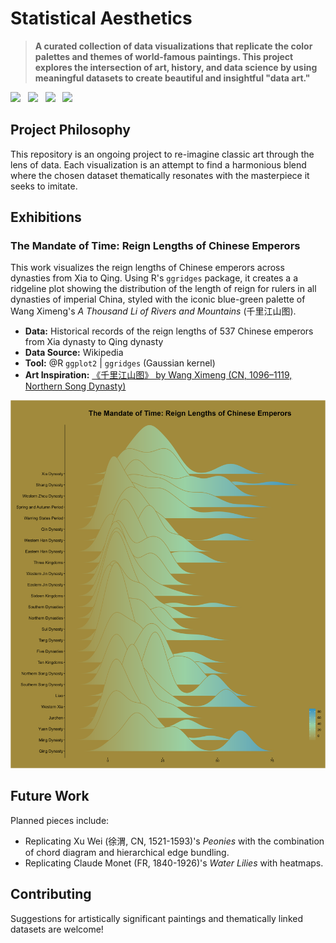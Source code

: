 # **Statistical Aesthetics**

> **A curated collection of data visualizations that replicate the color palettes and themes of world-famous paintings. This project explores the intersection of art, history, and data science by using meaningful datasets to create beautiful and insightful "data art."**

<p align='left'>
   <a><img src="https://img.shields.io/badge/R-276DC3?style=for-the-badge&logo=r&logoColor=white" /></a>  
  &nbsp;
   <a><img src="https://img.shields.io/badge/RStudio-75AADB?style=for-the-badge&logo=RStudio&logoColor=white" />
  &nbsp;
   <a><img src="https://img.shields.io/badge/Python-FFD43B?style=for-the-badge&logo=python&logoColor=blue" /></a>
  &nbsp;
   <a><img src="https://img.shields.io/badge/PyCharm-000000.svg?&style=for-the-badge&logo=PyCharm&logoColor=white" /></a>  
</p>

## Project Philosophy

This repository is an ongoing project to re-imagine classic art through the lens of data. Each visualization is an attempt to find a harmonious blend where the chosen dataset thematically resonates with the masterpiece it seeks to imitate.

## Exhibitions

### The Mandate of Time: Reign Lengths of Chinese Emperors
This work visualizes the reign lengths of Chinese emperors across dynasties from Xia to Qing. Using R's `ggridges` package, it creates a a ridgeline plot showing the distribution of the length of reign for rulers in all dynasties of imperial China, styled with the iconic blue-green palette of Wang Ximeng's *A Thousand Li of Rivers and Mountains* (千里江山图).

- **Data:** Historical records of the reign lengths of 537 Chinese emperors from Xia dynasty to Qing dynasty
- **Data Source:** Wikipedia
- **Tool:** @R `ggplot2` | `ggridges` (Gaussian kernel)
- **Art Inspiration:** [《千里江山图》 by Wang Ximeng  (CN, 1096–1119, Northern Song Dynasty)](https://www.dailyartmagazine.com/one-thousand-li-of-rivers-and-mountains/)

![plot](https://github.com/Weihua-Zhao97/Statistical_Aesthetics/blob/main/Wang%20Ximeng%3A%20Thousand%20Miles%20of%20Mountains%20and%20Rivers/Plot.jpeg)

## Future Work

Planned pieces include:
- Replicating Xu Wei (徐渭, CN, 1521-1593)'s *Peonies* with the combination of chord diagram and hierarchical edge bundling.
- Replicating Claude Monet (FR, 1840-1926)'s *Water Lilies* with heatmaps.

## Contributing

Suggestions for artistically significant paintings and thematically linked datasets are welcome!
